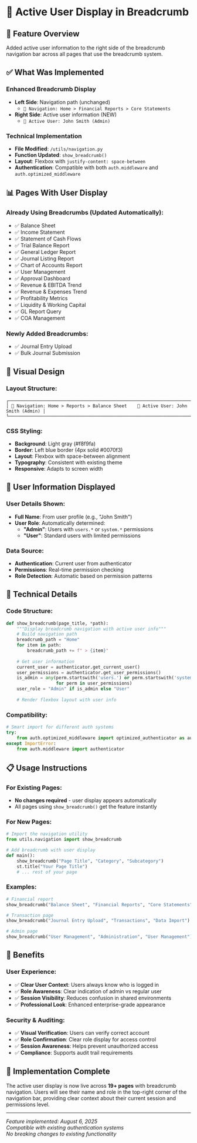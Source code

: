 # 👤 Active User Display in Breadcrumb

## 🎯 **Feature Overview**
Added active user information to the right side of the breadcrumb navigation bar across all pages that use the breadcrumb system.

## ✅ **What Was Implemented**

### **Enhanced Breadcrumb Display**
- **Left Side**: Navigation path (unchanged)
  - `📍 Navigation: Home > Financial Reports > Core Statements`
- **Right Side**: Active user information (NEW)
  - `👤 Active User: John Smith (Admin)`

### **Technical Implementation**
- **File Modified**: `/utils/navigation.py`
- **Function Updated**: `show_breadcrumb()`
- **Layout**: Flexbox with `justify-content: space-between`
- **Authentication**: Compatible with both `auth.middleware` and `auth.optimized_middleware`

## 📊 **Pages With User Display**

### **Already Using Breadcrumbs (Updated Automatically):**
- ✅ Balance Sheet
- ✅ Income Statement  
- ✅ Statement of Cash Flows
- ✅ Trial Balance Report
- ✅ General Ledger Report
- ✅ Journal Listing Report
- ✅ Chart of Accounts Report
- ✅ User Management
- ✅ Approval Dashboard
- ✅ Revenue & EBITDA Trend
- ✅ Revenue & Expenses Trend
- ✅ Profitability Metrics
- ✅ Liquidity & Working Capital
- ✅ GL Report Query
- ✅ COA Management

### **Newly Added Breadcrumbs:**
- ✅ Journal Entry Upload
- ✅ Bulk Journal Submission

## 🎨 **Visual Design**

### **Layout Structure:**
```
┌─────────────────────────────────────────────────────────────────────┐
│ 📍 Navigation: Home > Reports > Balance Sheet    👤 Active User: John Smith (Admin) │
└─────────────────────────────────────────────────────────────────────┘
```

### **CSS Styling:**
- **Background**: Light gray (#f8f9fa)
- **Border**: Left blue border (4px solid #0070f3)  
- **Layout**: Flexbox with space-between alignment
- **Typography**: Consistent with existing theme
- **Responsive**: Adapts to screen width

## 👥 **User Information Displayed**

### **User Details Shown:**
- **Full Name**: From user profile (e.g., "John Smith")
- **User Role**: Automatically determined:
  - **"Admin"**: Users with `users.*` or `system.*` permissions
  - **"User"**: Standard users with limited permissions

### **Data Source:**
- **Authentication**: Current user from authenticator
- **Permissions**: Real-time permission checking
- **Role Detection**: Automatic based on permission patterns

## 🔧 **Technical Details**

### **Code Structure:**
```python
def show_breadcrumb(page_title, *path):
    """Display breadcrumb navigation with active user info"""
    # Build navigation path
    breadcrumb_path = "Home"
    for item in path:
        breadcrumb_path += f" > {item}"
    
    # Get user information
    current_user = authenticator.get_current_user()
    user_permissions = authenticator.get_user_permissions()
    is_admin = any(perm.startswith('users.') or perm.startswith('system.') 
                   for perm in user_permissions)
    user_role = "Admin" if is_admin else "User"
    
    # Render flexbox layout with user info
```

### **Compatibility:**
```python
# Smart import for different auth systems
try:
    from auth.optimized_middleware import optimized_authenticator as authenticator
except ImportError:
    from auth.middleware import authenticator
```

## 📋 **Usage Instructions**

### **For Existing Pages:**
- **No changes required** - user display appears automatically
- All pages using `show_breadcrumb()` get the feature instantly

### **For New Pages:**
```python
# Import the navigation utility
from utils.navigation import show_breadcrumb

# Add breadcrumb with user display
def main():
    show_breadcrumb("Page Title", "Category", "Subcategory")
    st.title("Your Page Title")
    # ... rest of your page
```

### **Examples:**
```python
# Financial report
show_breadcrumb("Balance Sheet", "Financial Reports", "Core Statements")

# Transaction page  
show_breadcrumb("Journal Entry Upload", "Transactions", "Data Import")

# Admin page
show_breadcrumb("User Management", "Administration", "User Management")
```

## 🎉 **Benefits**

### **User Experience:**
- ✅ **Clear User Context**: Users always know who is logged in
- ✅ **Role Awareness**: Clear indication of admin vs regular user
- ✅ **Session Visibility**: Reduces confusion in shared environments
- ✅ **Professional Look**: Enhanced enterprise-grade appearance

### **Security & Auditing:**
- ✅ **Visual Verification**: Users can verify correct account
- ✅ **Role Confirmation**: Clear role display for access control
- ✅ **Session Awareness**: Helps prevent unauthorized access
- ✅ **Compliance**: Supports audit trail requirements

## 🚀 **Implementation Complete**

The active user display is now live across **19+ pages** with breadcrumb navigation. Users will see their name and role in the top-right corner of the navigation bar, providing clear context about their current session and permissions level.

---

*Feature implemented: August 6, 2025*  
*Compatible with existing authentication systems*  
*No breaking changes to existing functionality*